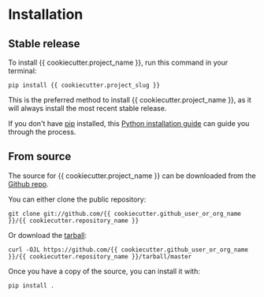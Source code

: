 # Installation

## Stable release

To install {{ cookiecutter.project_name }}, run this command in your
terminal:

``` console
pip install {{ cookiecutter.project_slug }}
```

This is the preferred method to install {{ cookiecutter.project_name
}}, as it will always install the most recent stable release.

If you don't have [pip][] installed, this [Python installation guide][]
can guide you through the process.

## From source

The source for {{ cookiecutter.project_name }} can be downloaded from
the [Github repo][].

You can either clone the public repository:

``` console
git clone git://github.com/{{ cookiecutter.github_user_or_org_name }}/{{ cookiecutter.repository_name }}
```

Or download the [tarball][]:

``` console
curl -OJL https://github.com/{{ cookiecutter.github_user_or_org_name }}/{{ cookiecutter.repository_name }}/tarball/master
```

Once you have a copy of the source, you can install it with:

``` console
pip install .
```

  [pip]: https://pip.pypa.io
  [Python installation guide]: http://docs.python-guide.org/en/latest/starting/installation/
  [Github repo]: https://github.com/%7B%7B%20cookiecutter.github_user_or_org_name%20%7D%7D/%7B%7B%20cookiecutter.project_slug%20%7D%7D
  [tarball]: https://github.com/%7B%7B%20cookiecutter.github_user_or_org_name%20%7D%7D/%7B%7B%20cookiecutter.project_slug%20%7D%7D/tarball/master

